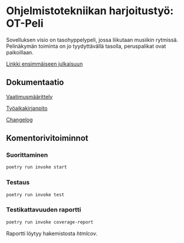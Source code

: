 # Ohjelmistotekniikan harjoitustyö: OT-Peli

Sovelluksen visio on tasohyppelypeli, jossa liikutaan musiikin rytmissä. Pelinäkymän toiminta on jo tyydyttävällä tasolla, peruspalikat ovat paikoillaan.

[Linkki ensimmäiseen julkaisuun](https://github.com/kortekoski/ot-harjoitustyo/releases/tag/viikko5)

## Dokumentaatio

[Vaatimusmäärittely](https://github.com/kortekoski/ot-harjoitustyo/blob/main/dokumentaatio/vaatimusmaarittely.md)

[Työaikakirjanpito](https://github.com/kortekoski/ot-harjoitustyo/blob/main/dokumentaatio/tuntikirjanpito.md)

[Changelog](https://github.com/kortekoski/ot-harjoitustyo/blob/main/dokumentaatio/changelog.md)

## Komentorivitoiminnot

### Suorittaminen
```bash
poetry run invoke start
```

### Testaus
```bash
poetry run invoke test
```

### Testikattavuuden raportti
```bash
poetry run invoke coverage-report
```

Raportti löytyy hakemistosta _htmlcov_.
